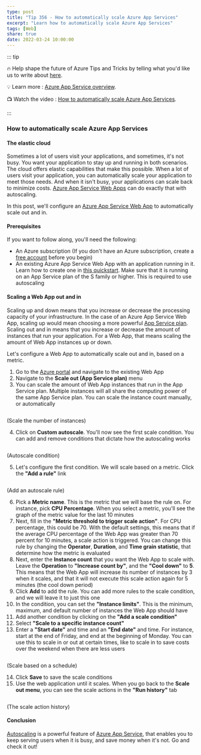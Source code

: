 ```yaml
---
type: post
title: "Tip 356 - How to automatically scale Azure App Services"
excerpt: "Learn how to automatically scale Azure App Services"
tags: [Web]
share: true
date: 2022-03-24 10:00:00
---
```


::: tip 

:fire:  Help shape the future of Azure Tips and Tricks by telling what you'd like us to write about [here](https://github.com/microsoft/AzureTipsAndTricks/issues/new?assignees=&labels=&template=survey.md&title=).

:bulb: Learn more : [Azure App Service overview](https://docs.microsoft.com/azure/app-service/overview?WT.mc_id=docs-azuredevtips-azureappsdev). 

:tv: Watch the video : [How to automatically scale Azure App Services](https://youtu.be/LS8ZPbQzRpc?WT.mc_id=youtube-azuredevtips-azureappsdev).

:::

### How to automatically scale Azure App Services

#### The elastic cloud
Sometimes a lot of users visit your applications, and sometimes, it's not busy. You want your application to stay up and running in both scenarios. The cloud offers elastic capabilities that make this possible. When a lot of users visit your application, you can automatically scale your application to meet those needs. And when it isn't busy, your applications can scale back to minimize costs. [Azure App Service Web Apps](https://azure.microsoft.com/services/app-service/web/?WT.mc_id=azure-azuredevtips-azureappsdev) can do exactly that with autoscaling.

In this post, we'll configure an [Azure App Service Web App](https://azure.microsoft.com/services/app-service/web/?WT.mc_id=azure-azuredevtips-azureappsdev) to automatically scale out and in.

#### Prerequisites
If you want to follow along, you'll need the following:
* An Azure subscription (If you don't have an Azure subscription, create a [free account](https://azure.microsoft.com/free/?WT.mc_id=azure-azuredevtips-azureappsdev) before you begin)
* An existing Azure App Service Web App with an application running in it. Learn how to create one in [this quickstart](https://docs.microsoft.com/azure/app-service/quickstart-dotnetcore?WT.mc_id=docs-azuredevtips-azureappsdev). Make sure that it is running on an App Service plan of the S family or higher. This is required to use autoscaling

#### Scaling a Web App out and in
Scaling up and down means that you increase or decrease the processing capacity of your infrastructure. In the case of an Azure App Service Web App, scaling up would mean choosing a more powerful [App Service plan](https://docs.microsoft.com/azure/app-service/overview-hosting-plans?WT.mc_id=docs-azuredevtips-azureappsdev). Scaling out and in means that you increase or decrease the amount of instances that run your application. For a Web App, that means scaling the amount of Web App instances up or down. 

Let's configure a Web App to automatically scale out and in, based on a metric. 

1. Go to the [Azure portal](https://portal.azure.com/?WT.mc_id=azure-azuredevtips-azureappsdev) and navigate to the existing Web App
2. Navigate to the **Scale out (App Service plan)** menu
3. You can scale the amount of Web App instances that run in the App Service plan. Multiple instances will all share the computing power of the same App Service plan. You can scale the instance count manually, or automatically

<img :src="$withBase('/files/140scale.png')">

(Scale the number of instances)

4. Click on **Custom autoscale**. You'll now see the first scale condition. You can add and remove conditions that dictate how the autoscaling works

<img :src="$withBase('/files/140condition.png')">

(Autoscale condition)

5. Let's configure the first condition. We will scale based on a metric. Click the **"Add a rule"** link

<img :src="$withBase('/files/140rule.png')">

(Add an autoscale rule)

6. Pick a **Metric name**. This is the metric that we will base the rule on. For instance, pick **CPU Percentage**. When you select a metric, you'll see the graph of the metric value for the last 10 minutes
7. Next, fill in the **"Metric threshold to trigger scale action"**. For CPU percentage, this could be 70. With the default settings, this means that if the average CPU percentage of the Web App was greater than 70 percent for 10 minutes, a scale action is triggered. You can change this rule by changing the **Operator**, **Duration**, and **Time grain statistic**, that determine how the metric is evaluated
8. Next, enter the **Instance count** that you want the Web App to scale with. Leave the **Operation** to **"Increase count by"**, and the **"Cool down"** to **5**. This means that the Web App will increase its number of instances by 3 when it scales, and that it will not execute this scale action again for 5 minutes (the cool down period)
9. Click **Add** to add the rule. You can add more rules to the scale condition, and we will leave it to just this one
10. In the condition, you can set the **"Instance limits"**. This is the minimum, maximum, and default number of instances the Web App should have
11. Add another condition by clicking on the **"Add a scale condition"** 
12. Select **"Scale to a specific instance count"**
13. Enter a **"Start date"** and time and an **"End date"** and time. For instance, start at the end of Friday, and end at the beginning of Monday. You can use this to scale in or out at certain times, like to scale in to save costs over the weekend when there are less users

<img :src="$withBase('/files/140schedule.png')">

(Scale based on a schedule)

14. Click **Save** to save the scale conditions
15. Use the web application until it scales. When you go back to the **Scale out menu**, you can see the scale actions in the **"Run history"** tab

<img :src="$withBase('/files/140result.png')">

(The scale action history)

#### Conclusion
[Autoscaling](https://docs.microsoft.com/azure/azure-monitor/autoscale/autoscale-get-started?WT.mc_id=docs-azuredevtips-azureappsdev) is a powerful feature of [Azure App Service](https://docs.microsoft.com/azure/app-service/overview?WT.mc_id=docs-azuredevtips-azureappsdev), that enables you to keep serving users when it is busy, and save money when it's not. Go and check it out!